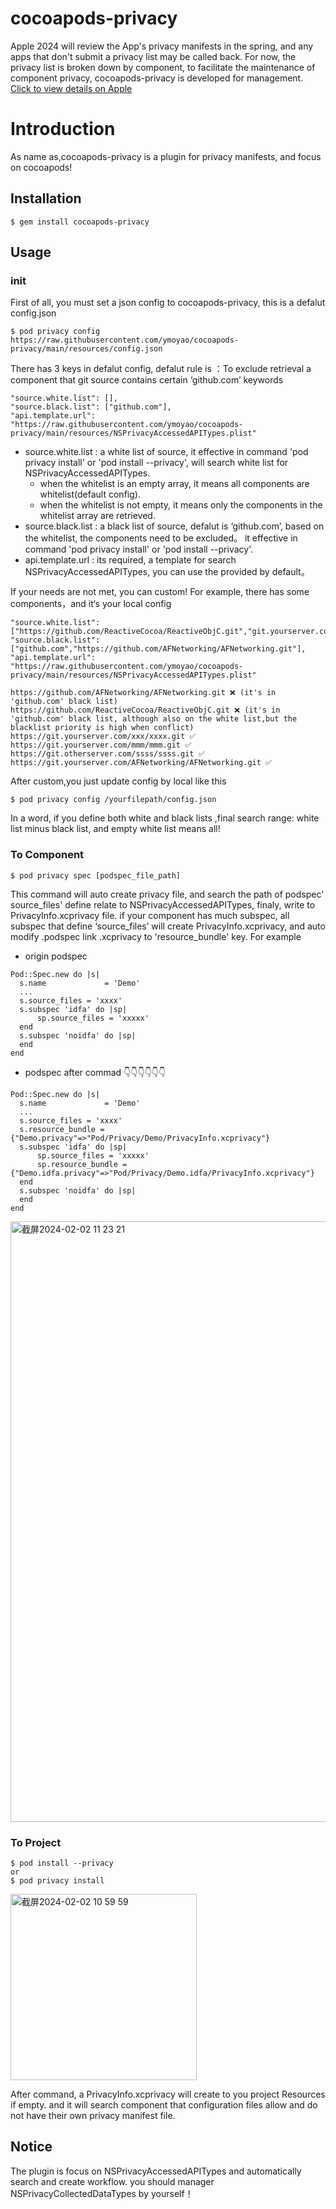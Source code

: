 # cocoapods-privacy

Apple 2024 will review the App's privacy manifests in the spring, and any apps that don't submit a privacy list may be called back. For now, the privacy list is broken down by component, to facilitate the maintenance of component privacy, cocoapods-privacy is developed for management.
[Click to view details on Apple](https://developer.apple.com/documentation/bundleresources/privacy_manifest_files)

# Introduction
As name as,cocoapods-privacy is a plugin for privacy manifests, and focus on cocoapods!

## Installation
```
$ gem install cocoapods-privacy
```

## Usage
### init
First of all, you must set a json config to cocoapods-privacy, this is a defalut config.json
```
$ pod privacy config https://raw.githubusercontent.com/ymoyao/cocoapods-privacy/main/resources/config.json
```

There has 3 keys in defalut config, defalut rule is ：To exclude retrieval a component that git source contains certain ‘github.com’ keywords
```
"source.white.list": [],
"source.black.list": ["github.com"], 
"api.template.url": "https://raw.githubusercontent.com/ymoyao/cocoapods-privacy/main/resources/NSPrivacyAccessedAPITypes.plist"
```
* source.white.list : a white list of source, it effective in command 'pod privacy install' or 'pod install --privacy', will search white list for NSPrivacyAccessedAPITypes.
  * when the whitelist is an empty array, it means all components are whitelist(default config).
  * when the whitelist is not empty, it means only the components in the whitelist array are retrieved.
* source.black.list : a black list of source, defalut is ‘github.com’, based on the whitelist, the components need to be excluded。 it effective in command 'pod privacy install' or 'pod install --privacy'. 
* api.template.url : its required, a template for search NSPrivacyAccessedAPITypes, you can use the provided by default。

If your needs are not met, you can custom! For example, there has some components，and it‘s your local config
```
"source.white.list": ["https://github.com/ReactiveCocoa/ReactiveObjC.git","git.yourserver.com","git.otherserver.com"],
"source.black.list": ["github.com","https://github.com/AFNetworking/AFNetworking.git"], 
"api.template.url": "https://raw.githubusercontent.com/ymoyao/cocoapods-privacy/main/resources/NSPrivacyAccessedAPITypes.plist"
```

```
https://github.com/AFNetworking/AFNetworking.git ❌ (it's in 'github.com' black list)
https://github.com/ReactiveCocoa/ReactiveObjC.git ❌ (it's in 'github.com' black list, although also on the white list,but the blacklist priority is high when conflict)
https://git.yourserver.com/xxx/xxxx.git ✅
https://git.yourserver.com/mmm/mmm.git ✅
https://git.otherserver.com/ssss/ssss.git ✅
https://git.yourserver.com/AFNetworking/AFNetworking.git ✅
```

After custom,you just update config by local like this
```
$ pod privacy config /yourfilepath/config.json
```
In a word, if you define both white and black lists ,final search range: white list minus black list, and empty white list means all!


### To Component
```
$ pod privacy spec [podspec_file_path]
```
This command will auto create privacy file, and search the path of podspec' source_files' define relate to NSPrivacyAccessedAPITypes, finaly, write to PrivacyInfo.xcprivacy file.
if your component has much subspec,  all subspec that define ‘source_files’ will create PrivacyInfo.xcprivacy, and auto modify .podspec link .xcprivacy to 'resource_bundle' key.
For example
* origin podspec

```
Pod::Spec.new do |s|
  s.name             = 'Demo'
  ...
  s.source_files = 'xxxx'
  s.subspec 'idfa' do |sp|
      sp.source_files = 'xxxxx'
  end
  s.subspec 'noidfa' do |sp|
  end
end

```

* podspec after commad  👇👇👇👇👇👇
```
Pod::Spec.new do |s|
  s.name             = 'Demo'
  ...
  s.source_files = 'xxxx'
  s.resource_bundle = {"Demo.privacy"=>"Pod/Privacy/Demo/PrivacyInfo.xcprivacy"}
  s.subspec 'idfa' do |sp|
      sp.source_files = 'xxxxx'
      sp.resource_bundle = {"Demo.idfa.privacy"=>"Pod/Privacy/Demo.idfa/PrivacyInfo.xcprivacy"}
  end
  s.subspec 'noidfa' do |sp|
  end
end
```
<img width="961" alt="截屏2024-02-02 11 23 21" src="https://github.com/ymoyao/cocoapods-privacy/assets/13619221/a6678c8e-c4aa-4f7d-8881-657c6d703657">


    
### To Project
```
$ pod install --privacy
or
$ pod privacy install
```
<img width="298" alt="截屏2024-02-02 10 59 59" src="https://github.com/ymoyao/cocoapods-privacy/assets/13619221/c6f10e36-0f62-497a-93d4-f8b336dc8df4">

After command, a PrivacyInfo.xcprivacy will create to you project Resources if empty. and it will search component that configuration files allow and do not have their own privacy manifest file.

## Notice
The plugin is focus on NSPrivacyAccessedAPITypes and automatically search and create workflow.
you should manager NSPrivacyCollectedDataTypes by yourself！
    

